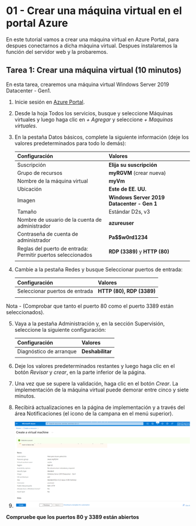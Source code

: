# 01 - Crear una máquina virtual en el portal Azure

En este tutorial vamos a crear una máquina virtual en Azure Portal, para despues conectarnos a dicha máquina virtual. Despues instalaremos la función del servidor web y la probaremos.

## Tarea 1: Crear una máquina virtual (10 minutos)
En esta tarea, crearemos una máquina virtual Windows Server 2019 Datacenter - Gen1.

1. Inicie sesión en [Azure Portal](https://portal.azure.com).

2. Desde la hoja Todos los servicios, busque y seleccione Máquinas virtuales y luego haga clic en *+ Agregar* y seleccione *+ Maquinas virtuales*.

3. En la pestaña Datos básicos, complete la siguiente información (deje los valores predeterminados para todo lo demás):

    | Configuración | Valores |
    |  -- | -- |
    | Suscripción | **Elija su suscripción**|
    | Grupo de recursos | **myRGVM** (crear nueva) |
    | Nombre de la máquina virtual | **myVm** |
    | Ubicación | **Este de EE. UU.**|
    | Imagen | **Windows Server 2019 Datacenter - Gen 1**|
    | Tamaño | Estándar D2s, v3|
    | Nombre de usuario de la cuenta de administrador | **azureuser** |
    | Contraseña de cuenta de administrador | **Pa$$w0rd1234**|
    | Reglas del puerto de entrada: Permitir puertos seleccionados | **RDP (3389)** y **HTTP (80)**|
    | | |

4. Cambie a la pestaña Redes y busque Seleccionar puertos de entrada:

    | Configuración | Valores |
    | -- | -- |
    | Seleccionar puertos de entrada | **HTTP (80), RDP (3389)**|
    | | |
Nota - (Comprobar que tanto el puerto 80 como el puerto 3389 están seleccionados).

5. Vaya a la pestaña Administración y, en la sección Supervisión, seleccione la siguiente configuración:

    | Configuración | Valores |
    | -- | -- |
    | Diagnóstico de arranque | **Deshabilitar**|
    | | |

6. Deje los valores predeterminados restantes y luego haga clic en el botón *Revisar* y *crear*, en la parte inferior de la página.

7. Una vez que se supere la validación, haga clic en el botón *Crear*. La implementación de la máquina virtual puede demorar entre cinco y siete minutos.

8. Recibirá actualizaciones en la página de implementación y a través del área Notificaciones (el icono de la campana en el menú superior).
9. ![Alt text](./img/1.PNG)

**Compruebe que los puertos 80 y 3389 están abiertos**
